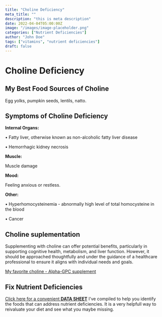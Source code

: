 ```yaml
---
title: "Choline Deficiency"
meta_title: ""
description: "this is meta description"
date: 2022-04-04T05:00:00Z
image: "/images/image-placeholder.png"
categories: ["Nutrient Deficiencies"]
author: "John Doe"
tags: ["vitamins", "nutrient deficiencies"]
draft: false
---
```

 <h1>Choline Deficiency</h1>
            <h2>My Best Food Sources of Choline</h2>
          <p>
          Egg yolks, pumpkin seeds, lentils, natto.</p>
<h2>Symptoms of Choline Deficiency</h2>
 
 <p><b>Internal Organs:</b></p>
 <p>&bull; Fatty liver, otherwise known as non-alcoholic fatty liver disease</p>
 <p>&bull; Hemorrhagic kidney necrosis</p>

  <p><b>Muscle:</b></p><p>Muscle damage</p>
   <p><b>Mood:</b></p><p>Feeling anxious or restless.</p>
<p><b>Other:</b></p>
<p>&bull; Hyperhomocysteinemia - abnormally high level of total homocysteine in the blood</p>
 <p>&bull; Cancer</p>
<h2>Choline suplementation</h2>
  <p> Supplementing with choline can offer potential benefits, particularly in supporting cognitive health, metabolism, and liver function. However, it should be approached thoughtfully and under the guidance of a healthcare professional to ensure it aligns with individual needs and goals.</p>
 <p><a target="_blank" href="https://www.amazon.com/gp/product/B07PZ8T2QZ/ref=ppx_yo_dt_b_search_asin_title?ie=UTF8&amp;psc=1&_encoding=UTF8&tag=irinawink-20&linkCode=ur2&linkId=7cf644b4998875612fe814b87ee99bb3&camp=1789&creative=9325">My favorite choline - Alpha-GPC supplement</a></p>
<h2>Fix Nutrient Deficiencies</h2><p><a title="fix nutritional deficiencies with a data sheet" href="../nutrients-in-healthy-foods.html">Click here for a convenient <b>DATA SHEET</b></a> I've compiled to help you identify the foods that can address nutrient deficiencies. It is a very helpfull way to reivaluate your diet and see what you maybe missing.</p>